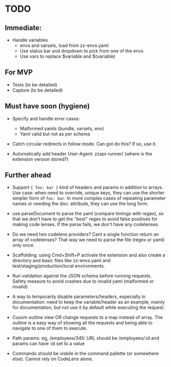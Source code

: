 # TODO

## Immediate:

  * Handle variables
    * envs and varsets, load from zz-envs.yaml
    * Use status bar and dropdown to pick from one of the envs
    * Use vars to replace $variable and $(variable)

## For MVP

  * Tests (to be detailed)
  * Capture (to be detailed)

## Must have soon (hygiene)

* Specify and handle error cases:
  * Malformed yamls (bundle, varsets, env)
  * Yaml valid but not as per schema

* Catch circular redirects in follow mode. Can got do this? If so, use it.

* Automatically add header User-Agent: zzapi-runner/<version> (where is the extension version stored?)

## Further ahead

* Support `{ foo: bar }` kind of headers and params in addition to arrays. Use case: when need to override, unique keys, they can use the shorter simpler form of `foo: bar`. In more complex cases of repeating parameter names or needing the doc: attribute, they can use the long form. 

* use parseDocument to parse the yaml (compare timings with regex), so that we don't have to get the "best" regex to avoid false positives for making code lenses. If the parse fails, we don't have any codelenses.

* Do we need two codelens providers? Cant a single function return an array of codelenses? That way we need to parse the file (regex or yaml) only once.

* Scaffolding: using Cmd+Shift+P activate the extension and also create a directory and basic files like zz-envs.yaml and test/staging/production/local environments.

* Run validation against the JSON schema before running requests. Safety measure to avoid crashes due to invalid yaml (malformed or invalid)

* A way to temporarily disable parameters/headers, especially in documentation: need to keep the variable/header as an example, mainly for documentation, but not use it by default while executing the request.

* Cusom outline view OR change requests to a map instead of array. The outline is a easy way of showing all the requests and being able to navigate to one of them to execute.

* Path params: eg, /employees/345: URL should be /employees/:id and params can have :id set to a value

* Commands should be visbile in the command pallette (or somewhere else). Cannot rely on CodeLens alone.
